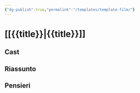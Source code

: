 ```yaml
---
{"dg-publish":true,"permalink":"/templates/template-film/"}
---
```



# [[{{title}}\|{{title}}]]


## Cast

## Riassunto

## Pensieri




